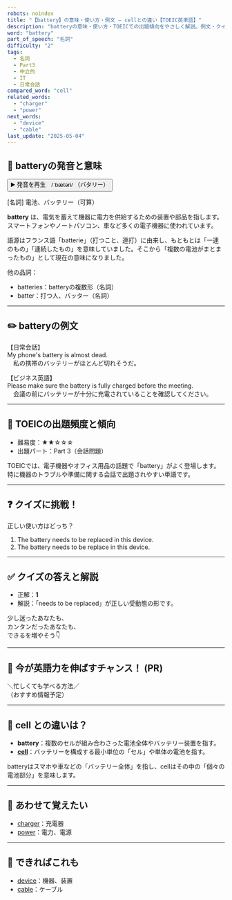 ```yaml
---
robots: noindex
title: "【battery】の意味・使い方・例文 ― cellとの違い【TOEIC英単語】"
description: "batteryの意味・使い方・TOEICでの出題傾向をやさしく解説。例文・クイズ付きでcellとの違いもわかりやすく学べます。"
word: "battery"
part_of_speech: "名詞"
difficulty: "2"
tags:
  - 名詞
  - Part3
  - 中立的
  - IT
  - 日常会話
compared_word: "cell"
related_words:
  - "charger"
  - "power"
next_words:
  - "device"
  - "cable"
last_update: "2025-05-04"
---
```


## 🔰 batteryの発音と意味

<button class="play-audio" onclick="playTTS('battery')">
  <span class="play-audio-main">
    ▶️ 発音を再生　/ˈbætəri/
  </span>
  <span class="play-audio-sub">
    （バタリー）
  </span>
</button>

[名詞] 電池、バッテリー（可算）

**battery** は、電気を蓄えて機器に電力を供給するための装置や部品を指します。スマートフォンやノートパソコン、車など多くの電子機器に使われています。

語源はフランス語「batterie」（打つこと、連打）に由来し、もともとは「一連のもの」「連続したもの」を意味していました。そこから「複数の電池がまとまったもの」として現在の意味になりました。

他の品詞：  
- batteries：batteryの複数形（名詞）
- batter：打つ人、バッター（名詞）

---

## ✏️ batteryの例文

【日常会話】  
My phone's battery is almost dead.  
　私の携帯のバッテリーがほとんど切れそうだ。

【ビジネス英語】  
Please make sure the battery is fully charged before the meeting.  
　会議の前にバッテリーが十分に充電されていることを確認してください。

---

## 🎯 TOEICの出題頻度と傾向

- 難易度：★★☆☆☆
- 出題パート：Part 3（会話問題）

TOEICでは、電子機器やオフィス用品の話題で「battery」がよく登場します。特に機器のトラブルや準備に関する会話で出題されやすい単語です。

---

## ❓ クイズに挑戦！

正しい使い方はどっち？

1. The battery needs to be replaced in this device.  
2. The battery needs to be replace in this device.

---

## ✅ クイズの答えと解説

- 正解：**1**
- 解説：「needs to be replaced」が正しい受動態の形です。

少し迷ったあなたも、  
カンタンだったあなたも、  
できるを増やそう👇️

---

## 🚀 今が英語力を伸ばすチャンス！ (PR)

<div class="info-center">
＼忙しくても学べる方法／<br>  
（おすすめ情報予定）
</div>

---

## 🤔  cell との違いは？

- **battery**：複数のセルが組み合わさった電池全体やバッテリー装置を指す。
- **[cell](/word/cell/)**：バッテリーを構成する最小単位の「セル」や単体の電池を指す。

batteryはスマホや車などの「バッテリー全体」を指し、cellはその中の「個々の電池部分」を意味します。

---

## 🧩 あわせて覚えたい

- [charger](/word/charger/)：充電器
- [power](/word/power/)：電力、電源

---

## 📖 できればこれも

- [device](/word/device/)：機器、装置
- [cable](/word/cable/)：ケーブル

<!-- cvid: aid24_bid30 -->
